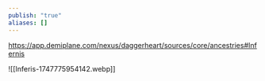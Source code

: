 ```yaml
---
publish: "true"
aliases: []
---
```

https://app.demiplane.com/nexus/daggerheart/sources/core/ancestries#Infernis

![[Inferis-1747775954142.webp]]